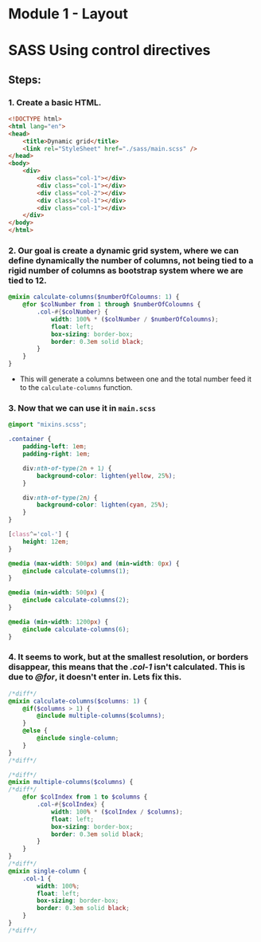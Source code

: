 # Module 1 - Layout

# SASS Using control directives

## Steps:

### 1. Create a basic HTML.

```html
<!DOCTYPE html>
<html lang="en">
<head>
    <title>Dynamic grid</title>
    <link rel="StyleSheet" href="./sass/main.scss" />
</head>
<body>
    <div>
        <div class="col-1"></div>
        <div class="col-1"></div>
        <div class="col-2"></div>
        <div class="col-1"></div>
        <div class="col-1"></div>
    </div>
</body>
</html>
``` 

### 2. Our goal is create a dynamic grid system, where we can define dynamically the number of columns, not being tied to a rigid number of columns as bootstrap system where we are tied to 12.


```scss _mixins.scss
@mixin calculate-columns($numberOfColoumns: 1) {
    @for $colNumber from 1 through $numberOfColoumns {
        .col-#{$colNumber} {
            width: 100% * ($colNumber / $numberOfColoumns);
            float: left;
            box-sizing: border-box;
            border: 0.3em solid black;
        }
    }
}
```
* This will generate a columns between one and the total number feed it to the `calculate-columns` function.

### 3. Now that we can use it in `main.scss`

```scss main.scss
@import "mixins.scss";

.container {
    padding-left: 1em;
    padding-right: 1em;

    div:nth-of-type(2n + 1) {
        background-color: lighten(yellow, 25%);
    }

    div:nth-of-type(2n) {
        background-color: lighten(cyan, 25%);
    }
}

[class^='col-'] {
    height: 12em;
}

@media (max-width: 500px) and (min-width: 0px) {
    @include calculate-columns(1);
}

@media (min-width: 500px) {
    @include calculate-columns(2);
}

@media (min-width: 1200px) {
    @include calculate-columns(6);
}
```

### 4. It seems to work, but at the smallest resolution, or borders disappear, this means that the _.col-1_ isn't calculated. This is due to _@for_, it doesn't enter in. Lets fix this.

```scss
/*diff*/
@mixin calculate-columns($columns: 1) {
    @if($columns > 1) {
        @include multiple-columns($columns);
    }
    @else {
        @include single-column;
    }
}
/*diff*/

/*diff*/
@mixin multiple-columns($columns) {
/*diff*/
    @for $colIndex from 1 to $columns {
        .col-#{$colIndex} {
            width: 100% * ($colIndex / $columns);
            float: left;
            box-sizing: border-box;
            border: 0.3em solid black;
        }
    }
}
/*diff*/
@mixin single-column {
    .col-1 {
        width: 100%;
        float: left;
        box-sizing: border-box;
        border: 0.3em solid black;
    }
}
/*diff*/
```